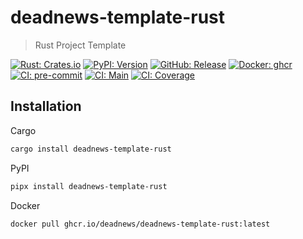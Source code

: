 # deadnews-template-rust

> Rust Project Template

[![Rust: Crates.io](https://img.shields.io/crates/v/deadnews-template-rust.svg?logo=rust&logoColor=white)](https://crates.io/crates/deadnews-template-rust)
[![PyPI: Version](https://img.shields.io/pypi/v/deadnews-template-rust?logo=pypi&logoColor=white)](https://pypi.org/project/deadnews-template-rust)
[![GitHub: Release](https://img.shields.io/github/v/release/deadnews/deadnews-template-rust?logo=github&logoColor=white)](https://github.com/deadnews/deadnews-template-rust/releases/latest)
[![Docker: ghcr](https://img.shields.io/badge/docker-gray.svg?logo=docker&logoColor=white)](https://github.com/deadnews/deadnews-template-rust/pkgs/container/deadnews-template-rust)
[![CI: pre-commit](https://results.pre-commit.ci/badge/github/DeadNews/deadnews-template-rust/main.svg)](https://results.pre-commit.ci/latest/github/deadnews/deadnews-template-rust/main)
[![CI: Main](https://img.shields.io/github/actions/workflow/status/deadnews/deadnews-template-rust/main.yml?branch=main&logo=github&logoColor=white&label=main)](https://github.com/deadnews/deadnews-template-rust/actions/workflows/main.yml)
[![CI: Coverage](https://img.shields.io/codecov/c/github/deadnews/deadnews-template-rust?token=OCZDZIYPMC&logo=codecov&logoColor=white)](https://codecov.io/gh/deadnews/deadnews-template-rust)

## Installation

Cargo

```sh
cargo install deadnews-template-rust
```

PyPI

```sh
pipx install deadnews-template-rust
```

Docker

```sh
docker pull ghcr.io/deadnews/deadnews-template-rust:latest
```
